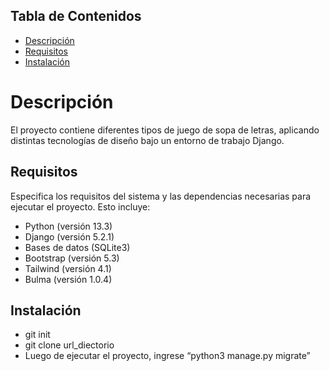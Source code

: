 ## Tabla de Contenidos


- [Descripción](#descripción)
- [Requisitos](#requisitos)
- [Instalación](#instalación)


# Descripción
El proyecto contiene diferentes tipos de juego de sopa de letras, aplicando distintas tecnologías de diseño bajo un entorno de trabajo Django.

## Requisitos

Especifica los requisitos del sistema y las dependencias necesarias para ejecutar el proyecto. Esto incluye:

- Python (versión 13.3)
- Django (versión 5.2.1)
- Bases de datos (SQLite3)
- Bootstrap (versión 5.3)
- Tailwind (versión 4.1)
- Bulma (versión 1.0.4)


## Instalación

-	git init
-	git clone url_diectorio
-	Luego de ejecutar el proyecto, ingrese “python3 manage.py migrate”


